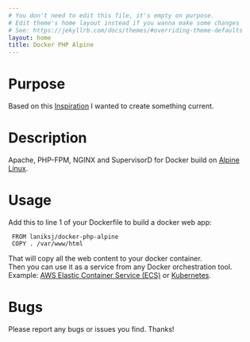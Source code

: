 ```yaml
---
# You don't need to edit this file, it's empty on purpose.
# Edit theme's home layout instead if you wanna make some changes
# See: https://jekyllrb.com/docs/themes/#overriding-theme-defaults
layout: home
title: Docker PHP Alpine
---
```


Purpose
============
Based on this [Inspiration](https://github.com/TrafeX/docker-php-nginx) I wanted to create something current.

Description
============

Apache, PHP-FPM, NGINX and SupervisorD for Docker build on [Alpine Linux](http://www.alpinelinux.org/).

Usage
============

Add this to line 1 of your Dockerfile to build a docker web app:

     FROM laniksj/docker-php-alpine
     COPY . /var/www/html

That will copy all the web content to your docker container.<br>
Then you can use it as a service from any Docker orchestration tool.<br>
Example: [AWS Elastic Container Service (ECS)](https://aws.amazon.com/ecs/) or [Kubernetes](https://kubernetes.io).

Bugs
============

Please report any bugs or issues you find. Thanks!
